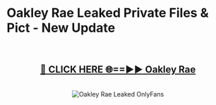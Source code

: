 # Oakley Rae Leaked Private Files & Pict - New Update
<br>
<div align="center">
<h2><a href="https://mediafilles.blogspot.com/?title=Oakley_Rae" rel="nofollow">🔴 CLICK HERE 🌐==►► Oakley Rae</a></h2>
<br>
<a href="https://mediafilles.blogspot.com/?title=Oakley_Rae" rel="nofollow" data-target="animated-image.originalLink"><img src="https://i.ibb.co.com/WyWwxjT/player-gif2.gif" alt="Oakley Rae Leaked OnlyFans" style="max-width: 100%; display: inline-block;" data-target="animated-image.originalImage"></a>
</div>
<br>